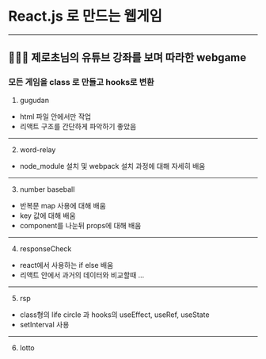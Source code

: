 # React.js 로 만드는 웹게임

---

## 👩🏻‍💻 제로초님의 유튜브 강좌를 보며 따라한 webgame  
### 모든 게임을 class 로 만들고 hooks로 변환

1. gugudan
  
- html 파일 안에서만 작업  
- 리액트 구조를 간단하게 파악하기 좋았음

---

2. word-relay
  
- node_module 설치 및 webpack 설치 과정에 대해 자세히 배움

---

3. number baseball

- 반복문 map 사용에 대해 배움  
- key 값에 대해 배움  
- component를 나눈뒤 props에 대해 배움

---

4. responseCheck  

- react에서 사용하는 if else 배움  
- 리액트 안에서 과거의 데이터와 비교할때 ...

---

5. rsp  

- class형의 life circle 과 hooks의 useEffect, useRef, useState  
- setInterval 사용

---

6. lotto